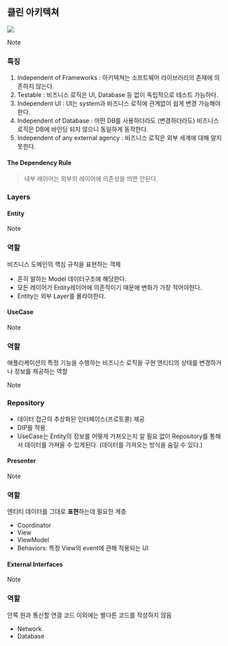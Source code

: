 ## 클린 아키텍쳐

![](https://i.imgur.com/u90xCKm.png)

> [!NOTE]
> ### 특징
>
> 1. Independent of Frameworks : 아키텍쳐는 소프트웨어 라이브러리의 존재에 의존하지 않는다.
> 2. Testable : 비즈니스 로직은 UI, Database 등 없이 독립적으로 테스트 가능하다.
> 3. Independent UI : UI는 system과 비즈니스 로직에 관계없이 쉽게 변경 가능해야 한다.
> 4. Independent of Database : 어떤 DB를 사용하더라도 (변경하더라도) 비즈니스 로직은 DB에 바인딩 되지 않으니 동일하게 동작한다.
> 5. Independent of any external agency : 비즈니스 로직은 외부 세계에 대해 알지 못한다.

#### The Dependency Rule

> 내부 레이어는 외부의 레이어에 의존성을 띄면 안된다.

### Layers

#### Entity

> [!NOTE]
> ### 역할
> 비즈니스 도메인의 핵심 규칙을 표현하는 객체

- 흔히 말하는 Model 데이터구조에 해당한다.
- 모든 레이어가 Entity레이어에 의존적이기 때문에 변화가 가장 적어야한다.
- Entity는 외부 Layer를 몰라야한다.

#### UseCase

> [!NOTE]
> ### 역할
> 애플리케이션의 특정 기능을 수행하는 비즈니스 로직을 구현
> 엔티티의 상태를 변경하거나 정보를 제공하는 역할

> [!NOTE]
> ### Repository
> - 데이터 접근의 추상화된 인터페이스(프로토콜) 제공
> - DIP를 적용
> - UseCase는 Entity의 정보를 어떻게 가져오는지 알 필요 없이 Repository를 통해서 데이터를 가져올 수 있게된다. (데이터를 가져오는 방식을 숨길 수 있다.)

#### Presenter

> [!NOTE]
> ### 역할
> 엔티티 데이터를 그대로 **표현**하는데 필요한 계층
>
> - Coordinator
> - View
> - ViewModel
> - Behaviors: 특정 View의 event에 관해 적용되는 UI

#### External Interfaces

> [!NOTE]
> ### 역할
> 안쪽 원과 통신할 연결 코드 이외에는 별다른 코드를 작성하지 않음
>
> - Network
> - Database
